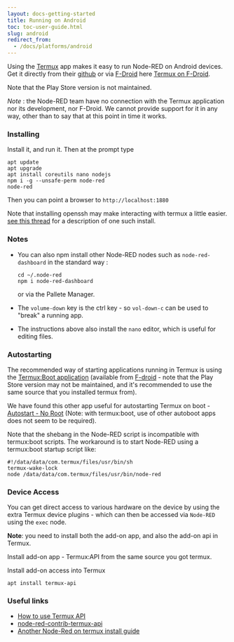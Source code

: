 ```yaml
---
layout: docs-getting-started
title: Running on Android
toc: toc-user-guide.html
slug: android
redirect_from:
  - /docs/platforms/android
---
```


Using the [Termux](https://termux.com) app makes it easy to run
Node-RED on Android devices. Get it directly from their [github](https://github.com/termux/termux-app#github) or via [F-Droid](https://f-droid.org/) here [Termux on F-Droid](https://f-droid.org/en/packages/com.termux/).

Note that the Play Store version is not maintained.

<div class="doc-callout"><em>Note</em> : the Node-RED team have no connection
with the Termux application nor its development, nor F-Droid. We cannot provide support for
it in any way, other than to say that at this point in time it works.</div>

### Installing

Install it, and run it. Then at the prompt type

    apt update
    apt upgrade
    apt install coreutils nano nodejs
    npm i -g --unsafe-perm node-red
    node-red

Then you can point a browser to `http://localhost:1880`

Note that installing openssh may make interacting with termux a little easier.  [see this thread](https://discourse.nodered.org/t/android-termux-playstore-no-longer-a-recommended-install-source/85034/4) for a description of one such install.

### Notes

 - You can also npm install other Node-RED nodes such as `node-red-dashboard` in the standard way :

       cd ~/.node-red
       npm i node-red-dashboard
   
   or via the Pallete Manager.

 - The `volume-down` key is the ctrl key - so `vol-down-c` can be used to "break" a running app.
 - The instructions above also install the `nano` editor, which is useful for editing files.

### Autostarting

The recommended way of starting applications running in Termux is using the [Termux:Boot application](https://github.com/termux/termux-boot) (available from [F-droid](https://f-droid.org/en/packages/com.termux.boot/) - note that the Play Store version may not be maintained, and it's recommended to use the same source that you installed termux from).

We have found this other app useful for autostarting Termux on boot - <a href="https://play.google.com/store/apps/details?id=com.autostart&amp;hl=en_GB">Autostart - No Root</a> (Note: with termux:boot, use of other autoboot apps does not seem to be required).

Note that the shebang in the Node-RED script is incompatible with termux:boot scripts.  The workaround is to start Node-RED using a termux:boot startup script like:

```
#!/data/data/com.termux/files/usr/bin/sh
termux-wake-lock
node /data/data/com.termux/files/usr/bin/node-red
```

### Device Access

You can get direct access to various hardware on the device by using the extra
Termux device plugins - which can then be accessed via `Node-RED` using the `exec`
node.

**Note**: you need to install both the add-on app, and also the add-on api in Termux.

Install add-on app - Termux:API from the same source you got termux.

Install add-on access into Termux

    apt install termux-api

### Useful links

 - [How to use Termux API](https://wiki.termux.com/wiki/Termux:API)
 - [node-red-contrib-termux-api](https://flows.nodered.org/node/node-red-contrib-termux-api)
 - [Another Node-Red on termux install guide](https://che-adrian.medium.com/install-node-red-on-an-android-device-using-the-termux-app-1e1679ae876)

  
